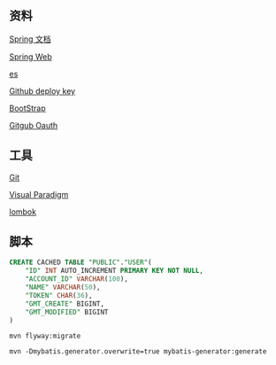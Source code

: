  ## 资料
[Spring 文档](https://spring.io/guides/)

[Spring Web](https://spring.io/guides/gs/serving-web-content/)

[es](https://elasticsearch.cn/explore)

[Github deploy key](https://developer.github.com/v3/guides/cy5030-deploy-keys/#deploy-keys)

[BootStrap](https://v3.bootcss.com/getting-started/)

[Gitgub Oauth](https://developer.github.com/apps/building-oauth-apps/creating-an-oauth-app/)


## 工具
[Git](https://git-scm.com/download)

[Visual Paradigm](https://www.visual-paradigm.com)

[lombok](https://projectlombok.org/)


## 脚本
```sql
CREATE CACHED TABLE "PUBLIC"."USER"(
    "ID" INT AUTO_INCREMENT PRIMARY KEY NOT NULL,
    "ACCOUNT_ID" VARCHAR(100),
    "NAME" VARCHAR(50),
    "TOKEN" CHAR(36),  
    "GMT_CREATE" BIGINT,
    "GMT_MODIFIED" BIGINT
)
```
```
mvn flyway:migrate
```

```逆向工程（mybatis反转数据表）
mvn -Dmybatis.generator.overwrite=true mybatis-generator:generate
```